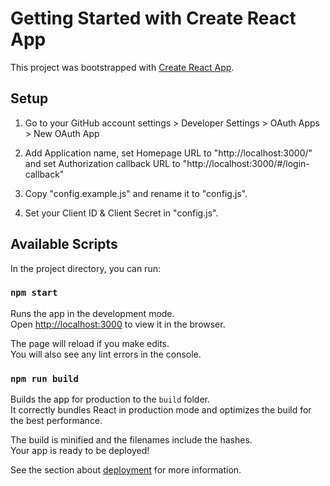 # Getting Started with Create React App

This project was bootstrapped with [Create React App](https://github.com/facebook/create-react-app).

## Setup

1. Go to your GitHub account settings > Developer Settings > OAuth Apps > New OAuth App

2. Add Application name, set Homepage URL to "http://localhost:3000/" and set Authorization callback URL
to "http://localhost:3000/#/login-callback"

3. Copy "config.example.js" and rename it to "config.js".

4. Set your Client ID & Client Secret in "config.js".

## Available Scripts

In the project directory, you can run:

### `npm start`

Runs the app in the development mode.\
Open [http://localhost:3000](http://localhost:3000) to view it in the browser.

The page will reload if you make edits.\
You will also see any lint errors in the console.

### `npm run build`

Builds the app for production to the `build` folder.\
It correctly bundles React in production mode and optimizes the build for the best performance.

The build is minified and the filenames include the hashes.\
Your app is ready to be deployed!

See the section about [deployment](https://facebook.github.io/create-react-app/docs/deployment) for more information.
